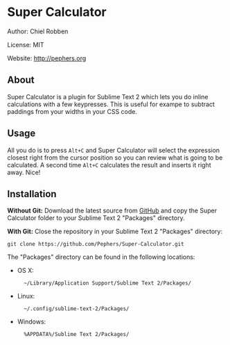 Super Calculator
================
Author: Chiel Robben

License: MIT

Website: http://pephers.org

About
-----
Super Calculator is a plugin for Sublime Text 2 which lets you do inline calculations with a few keypresses. This is useful for exampe to subtract paddings from your widths in your CSS code.

Usage
-----
All you do is to press `Alt+C` and Super Calculator will select the expression closest right from the cursor position so you can review what is going to be calculated. A second time `Alt+C` calculates the result and inserts it right away. Nice!

Installation
------------
**Without Git:** Download the latest source from [GitHub](http://github.com/Pephers/Super-Calculator) and copy the Super Calculator folder to your Sublime Text 2 "Packages" directory.

**With Git:** Close the repository in your Sublime Text 2 "Packages" directory:

    git clone https://github.com/Pephers/Super-Calculator.git

The "Packages" directory can be found in the following locations:

* OS X:

        ~/Library/Application Support/Sublime Text 2/Packages/

* Linux:

        ~/.config/sublime-text-2/Packages/

* Windows:

        %APPDATA%/Sublime Text 2/Packages/
 
